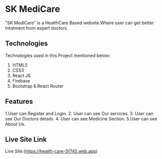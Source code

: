 # SK MediCare
"SK MediCare" is a HealthCare Based website.Where user can get better treatment from expert doctors.

## Technologies

Technologies used in this Project mentioned below:

1. HTML5
2. CSS3
3. React JS
4. Firebase
5. Bootstrap
6.React Router
## Features
1.User can Register and Login.
2. User can see  Our services.
3. User can see Our Doctors details.
4. User can see Medicine Section.
5.User can see About Us.

## Live Site Link

Live Site:(https://health-care-5f745.web.app)